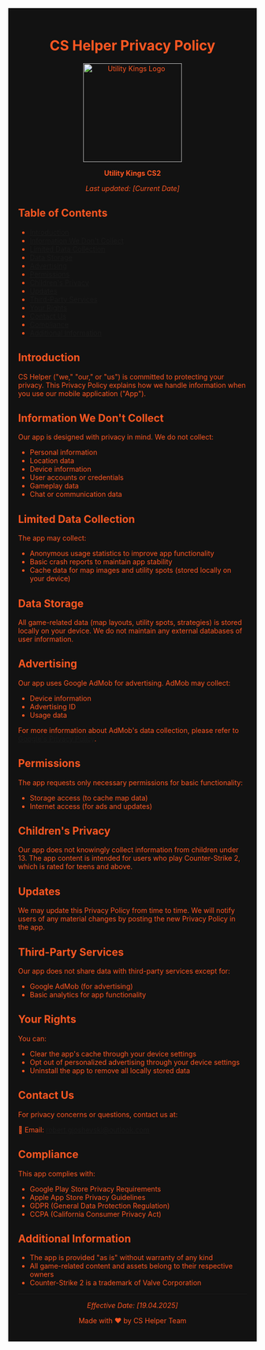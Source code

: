 <div align="center" style="background-color: #121212; padding: 20px; color: #FF5722;">

# CS Helper Privacy Policy

<p align="center">
  <img src="assets/LOGO/utility_kings_logo.png" width="200" alt="Utility Kings Logo"/>
</p>

<p align="center" style="color: #FF5722;">
  <strong>Utility Kings CS2</strong>
</p>

<p align="center" style="color: #FF5722;">
  <em>Last updated: [Current Date]</em>
</p>

<div style="text-align: left;">

## Table of Contents
- [Introduction](#introduction)
- [Information We Don't Collect](#information-we-dont-collect)
- [Limited Data Collection](#limited-data-collection)
- [Data Storage](#data-storage)
- [Advertising](#advertising)
- [Permissions](#permissions)
- [Children's Privacy](#childrens-privacy)
- [Updates](#updates)
- [Third-Party Services](#third-party-services)
- [Your Rights](#your-rights)
- [Contact Us](#contact-us)
- [Compliance](#compliance)
- [Additional Information](#additional-information)

<h2 style="color: #FF5722;">Introduction</h2>

CS Helper ("we," "our," or "us") is committed to protecting your privacy. This Privacy Policy explains how we handle information when you use our mobile application ("App").

<h2 style="color: #FF5722;">Information We Don't Collect</h2>

Our app is designed with privacy in mind. We do not collect:

- Personal information
- Location data
- Device information
- User accounts or credentials
- Gameplay data
- Chat or communication data

<h2 style="color: #FF5722;">Limited Data Collection</h2>

The app may collect:

- Anonymous usage statistics to improve app functionality
- Basic crash reports to maintain app stability
- Cache data for map images and utility spots (stored locally on your device)

<h2 style="color: #FF5722;">Data Storage</h2>

All game-related data (map layouts, utility spots, strategies) is stored locally on your device. We do not maintain any external databases of user information.

<h2 style="color: #FF5722;">Advertising</h2>

Our app uses Google AdMob for advertising. AdMob may collect:

- Device information
- Advertising ID
- Usage data

For more information about AdMob's data collection, please refer to [Google's Privacy Policy](https://policies.google.com/privacy).

<h2 style="color: #FF5722;">Permissions</h2>

The app requests only necessary permissions for basic functionality:

- Storage access (to cache map data)
- Internet access (for ads and updates)

<h2 style="color: #FF5722;">Children's Privacy</h2>

Our app does not knowingly collect information from children under 13. The app content is intended for users who play Counter-Strike 2, which is rated for teens and above.

<h2 style="color: #FF5722;">Updates</h2>

We may update this Privacy Policy from time to time. We will notify users of any material changes by posting the new Privacy Policy in the app.

<h2 style="color: #FF5722;">Third-Party Services</h2>

Our app does not share data with third-party services except for:

- Google AdMob (for advertising)
- Basic analytics for app functionality

<h2 style="color: #FF5722;">Your Rights</h2>

You can:

- Clear the app's cache through your device settings
- Opt out of personalized advertising through your device settings
- Uninstall the app to remove all locally stored data

<h2 style="color: #FF5722;">Contact Us</h2>

For privacy concerns or questions, contact us at:

📧 Email: robert.gjoshevski@outlook.com

<h2 style="color: #FF5722;">Compliance</h2>

This app complies with:

- Google Play Store Privacy Requirements
- Apple App Store Privacy Guidelines
- GDPR (General Data Protection Regulation)
- CCPA (California Consumer Privacy Act)

<h2 style="color: #FF5722;">Additional Information</h2>

- The app is provided "as is" without warranty of any kind
- All game-related content and assets belong to their respective owners
- Counter-Strike 2 is a trademark of Valve Corporation

---

<p align="center" style="color: #FF5722;">
  <em>Effective Date: [19.04.2025]</em>
</p>

<p align="center" style="color: #FF5722;">
  Made with ❤️ by CS Helper Team
</p>

</div>
</div>
